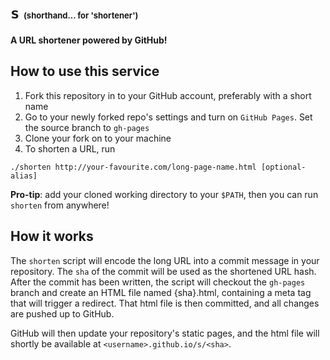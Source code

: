 # `s` <font size="2">(shorthand... for 'shortener')</font>
**A URL shortener powered by GitHub!**

## How to use this service
1. Fork this repository in to your GitHub account, preferably with a short name
2. Go to your newly forked repo's settings and turn on `GitHub Pages`. Set the source branch to `gh-pages`
3. Clone your fork on to your machine
4. To shorten a URL, run
```
./shorten http://your-favourite.com/long-page-name.html [optional-alias]
```

**Pro-tip**: add your cloned working directory to your `$PATH`, then you can run `shorten` from anywhere!

## How it works
The `shorten` script will encode the long URL into a commit message in your repository.
The `sha` of the commit will be used as the shortened URL hash. After the commit has been
written, the script will checkout the `gh-pages` branch and create an HTML file named
{sha}.html, containing a meta tag that will trigger a redirect. That html file is then
committed, and all changes are pushed up to GitHub.

GitHub will then update your repository's static pages, and the html file will shortly
be available at `<username>.github.io/s/<sha>`.